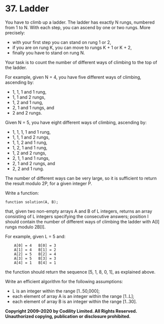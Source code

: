 # 37. Ladder

You have to climb up a ladder. The ladder has exactly N rungs, numbered from 1 to N. With each step, you can ascend by one or two rungs. More precisely:

- with your first step you can stand on rung 1 or 2,
- if you are on rung K, you can move to rungs K + 1 or K + 2,
- finally you have to stand on rung N.

Your task is to count the number of different ways of climbing to the top of the ladder.

For example, given N = 4, you have five different ways of climbing, ascending by:

- 1, 1, 1 and 1 rung,
- 1, 1 and 2 rungs,
- 1, 2 and 1 rung,
- 2, 1 and 1 rungs, and
- 2 and 2 rungs.

Given N = 5, you have eight different ways of climbing, ascending by:

- 1, 1, 1, 1 and 1 rung,
- 1, 1, 1 and 2 rungs,
- 1, 1, 2 and 1 rung,
- 1, 2, 1 and 1 rung,
- 1, 2 and 2 rungs,
- 2, 1, 1 and 1 rungs,
- 2, 1 and 2 rungs, and
- 2, 2 and 1 rung.

The number of different ways can be very large, so it is sufficient to return the result modulo 2P, for a given integer P.

Write a function:

```
function solution(A, B);
```

that, given two non-empty arrays A and B of L integers, returns an array consisting of L integers specifying the consecutive answers; position I should contain the number of different ways of climbing the ladder with A[I] rungs modulo 2B[I].

For example, given L = 5 and:

```
    A[0] = 4   B[0] = 3
    A[1] = 4   B[1] = 2
    A[2] = 5   B[2] = 4
    A[3] = 5   B[3] = 3
    A[4] = 1   B[4] = 1
```

the function should return the sequence [5, 1, 8, 0, 1], as explained above.

Write an efficient algorithm for the following assumptions:

- L is an integer within the range [1..50,000];
- each element of array A is an integer within the range [1..L];
- each element of array B is an integer within the range [1..30].

**Copyright 2009–2020 by Codility Limited. All Rights Reserved. Unauthorized copying, publication or disclosure prohibited.**
